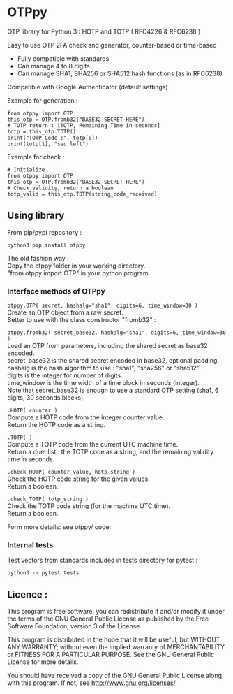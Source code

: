 OTPpy
=====

OTP library for Python 3 : HOTP and TOTP ( RFC4226 &amp; RFC6238 )

Easy to use OTP 2FA check and generator, counter-based or time-based

* Fully compatible with standards
* Can manage 4 to 8 digits
* Can manage SHA1, SHA256 or SHA512 hash functions (as in RFC6238)

Compatible with Google Authenticator (default settings)

Example for generation :

    from otppy import OTP
    this_otp = OTP.fromb32("BASE32-SECRET-HERE")
    # TOTP return : [TOTP, Remaining Time in seconds]
    totp = this_otp.TOTP()
    print("TOTP Code :", totp[0])
    print(totp[1], "sec left")

Example for check :

    # Initialize
    from otppy import OTP
    this_otp = OTP.fromb32("BASE32-SECRET-HERE")
    # Check validity, return a boolean
    totp_valid = this_otp.TOTP(string_code_received)


## Using library

From pip/pypi repository :

    python3 pip install otppy

The old fashion way :  
Copy the otppy folder in your working directory.  
"from otppy import OTP" in your python program.

### Interface methods of OTPpy

`otppy.OTP( secret, hashalg="sha1", digits=6, time_window=30 )`  
Create an OTP object from a raw secret.  
Better to use with the class constructor "fromb32" :

`otppy.fromb32( secret_base32, hashalg="sha1", digits=6, time_window=30 )`  
Load an OTP from parameters, including the shared secret as base32 encoded.  
secret_base32 is the shared secret encoded in base32, optional padding.  
hashalg is the hash algorithm to use : "sha1", "sha256" or "sha512".  
digits is the integer for number of digits.  
time_window is the time width of a time block in seconds (integer).  
Note that secret_base32 is enough to use a standard OTP setting (sha1, 6 digits, 30 seconds blocks).

`.HOTP( counter )`  
Compute a HOTP code from the integer counter value.  
Return the HOTP code as a string.

`.TOTP( )`  
Compute a TOTP code from the current UTC machine time.  
Return a duet list : the TOTP code as a string, and the remaining validity time in seconds.

`.check_HOTP( counter_value, hotp_string )`  
Check the HOTP code string for the given values.  
Return a boolean.


`.check_TOTP( totp_string )`  
Check the TOTP code string (for the machine UTC time).  
Return a boolean.


Form more details: see otppy/ code.

### Internal tests

Test vectors from standards included in tests directory for pytest :

    python3 -m pytest tests


Licence :
----------
This program is free software: you can redistribute it and/or modify
it under the terms of the GNU General Public License as published by
the Free Software Foundation, version 3 of the License.

This program is distributed in the hope that it will be useful,
but WITHOUT ANY WARRANTY; without even the implied warranty of
MERCHANTABILITY or FITNESS FOR A PARTICULAR PURPOSE.  See the
GNU General Public License for more details.

You should have received a copy of the GNU General Public License
along with this program.  If not, see <http://www.gnu.org/licenses/>.

